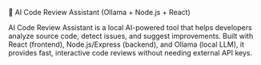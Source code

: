  🚀 AI Code Review Assistant (Ollama + Node.js + React)

AI Code Review Assistant is a local AI-powered tool that helps developers analyze source code, detect issues, and suggest improvements. Built with React (frontend), Node.js/Express (backend), and Ollama (local LLM), it provides fast, interactive code reviews without needing external API keys.

